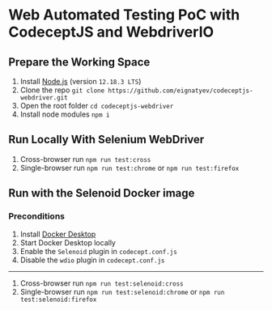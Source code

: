 # Web Automated Testing PoC with CodeceptJS and WebdriverIO

## Prepare the Working Space

1. Install [Node.js](https://nodejs.org/en/) (version `12.18.3 LTS`)
1. Clone the repo `git clone https://github.com/eignatyev/codeceptjs-webdriver.git`
1. Open the root folder `cd codeceptjs-webdriver`
1. Install node modules `npm i`

## Run Locally With Selenium WebDriver

1. Cross-browser run `npm run test:cross`
1. Single-browser run `npm run test:chrome` or `npm run test:firefox`

## Run with the Selenoid Docker image

### Preconditions

1. Install [Docker Desktop](https://docs.docker.com/desktop/)
1. Start Docker Desktop locally
1. Enable the `Selenoid` plugin in `codecept.conf.js`
1. Disable the `wdio` plugin in `codecept.conf.js`

----

1. Cross-browser run `npm run test:selenoid:cross`
1. Single-browser run `npm run test:selenoid:chrome` or `npm run test:selenoid:firefox`
